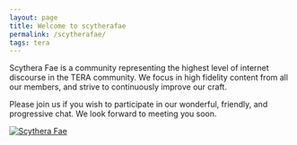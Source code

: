 ```yaml
---
layout: page
title: Welcome to scytherafae
permalink: /scytherafae/
tags: tera
---
```

Scythera Fae is a community representing the highest level of internet discourse in the TERA community. We focus in high fidelity content from all our members, and strive to continuously improve our craft. 

Please join us if you wish to participate in our wonderful, friendly, and progressive chat. We look forward to meeting you soon.

[![Scythera Fae](http://i.imgur.com/nJrb2Hi.jpg)](https://discord.gg/wMvYgF)
